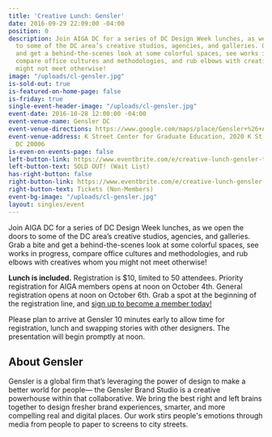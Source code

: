 ```yaml
---
title: 'Creative Lunch: Gensler'
date: 2016-09-29 22:09:00 -04:00
position: 0
description: Join AIGA DC for a series of DC Design Week lunches, as we open the doors
  to some of the DC area’s creative studios, agencies, and galleries. Grab a bite
  and get a behind-the-scenes look at some colorful spaces, see works in progress,
  compare office cultures and methodologies, and rub elbows with creatives whom you
  might not meet otherwise!
image: "/uploads/cl-gensler.jpg"
is-sold-out: true
is-featured-on-home-page: false
is-friday: true
single-event-header-image: "/uploads/cl-gensler.jpg"
event-date: 2016-10-28 12:00:00 -04:00
event-venue-name: Gensler DC
event-venue-directions: https://www.google.com/maps/place/Gensler+%26+Associates/@38.902142,-77.048141,17z/data=!3m1!4b1!4m5!3m4!1s0x89b7b7b74b5fa157:0xb02cda9a8ded0f60!8m2!3d38.902142!4d-77.0459523
event-venue-address: K Street Center for Graduate Education, 2020 K St NW, Washington,
  DC 20006
is-even-on-events-page: false
left-button-link: https://www.eventbrite.com/e/creative-lunch-gensler-tickets-27964568778?ref=ebapi
left-button-text: SOLD OUT! (Wait List)
has-right-button: false
right-button-link: https://www.eventbrite.com/e/creative-lunch-gensler-tickets-27964568778?ref=ebapi
right-button-text: Tickets (Non-Members)
event-bg-image: "/uploads/cl-gensler.jpg"
layout: singles/event
---
```


Join AIGA DC for a series of DC Design Week lunches, as we open the doors to some of the DC area’s creative studios, agencies, and galleries. Grab a bite and get a behind-the-scenes look at some colorful spaces, see works in progress, compare office cultures and methodologies, and rub elbows with creatives whom you might not meet otherwise!

**Lunch is included.** Registration is $10, limited to 50 attendees. Priority registration for AIGA members opens at noon on October 4th. General registration opens at noon on October 6th. Grab a spot at the beginning of the registration line, and [sign up to become a member today!](http://www.aiga.org/join)

Please plan to arrive at Gensler 10 minutes early to allow time for registration, lunch and swapping stories with other designers. The presentation will begin promptly at noon.

## About Gensler

Gensler is a global firm that’s leveraging the power of design to make a better world for people— the Gensler Brand Studio is a creative powerhouse within that collaborative. We bring the best right and left brains together to design fresher brand experiences, smarter, and more compelling real and digital places. Our work stirs people's emotions through media from people to paper to screens to city streets.
